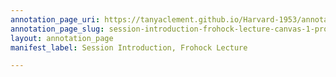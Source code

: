 ```yaml
---
annotation_page_uri: https://tanyaclement.github.io/Harvard-1953/annotations/session-introduction-frohock-lecture-canvas-1-program.json
annotation_page_slug: session-introduction-frohock-lecture-canvas-1-program
layout: annotation_page
manifest_label: Session Introduction, Frohock Lecture

---
```

